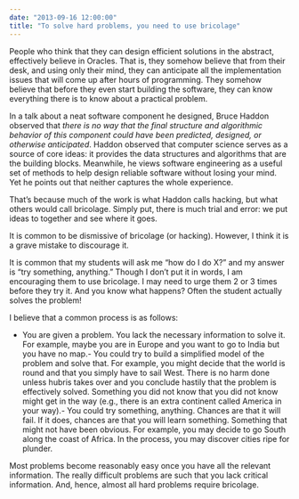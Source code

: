 ```yaml
---
date: "2013-09-16 12:00:00"
title: "To solve hard problems, you need to use bricolage"
---
```




People who think that they can design efficient solutions in the abstract, effectively believe in Oracles. That is, they somehow believe that from their desk, and using only their mind, they can anticipate all the implementation issues that will come up after hours of programming. They somehow believe that before they even start building the software, they can know everything there is to know about a practical problem.

In a talk about a neat software component he designed, Bruce Haddon observed that <em>there is no way that the final structure and algorithmic behavior of this component could have been predicted, designed, or otherwise anticipated</em>.
Haddon observed that computer science serves as a source of core ideas: it provides the data structures and algorithms that are the building blocks. Meanwhile, he views software engineering as a useful set of methods to help design reliable software without losing your mind. Yet he points out that neither captures the whole experience.

That&rsquo;s because much of the work is what Haddon calls hacking, but what others would call bricolage. Simply put, there is much trial and error: we put ideas to together and see where it goes.

It is common to be dismissive of bricolage (or hacking). However, I think it is a grave mistake to discourage it.

It is common that my students will ask me &ldquo;how do I do X?&rdquo; and my answer is &ldquo;try something, anything.&rdquo; Though I don&rsquo;t put it in words, I am encouraging them to use bricolage. I may need to urge them 2 or 3 times before they try it. And you know what happens? Often the student actually solves the problem!

I believe that a common process is as follows:

- You are given a problem. You lack the necessary information to solve it. For example, maybe you are in Europe and you want to go to India but you have no map.- You could try to build a simplified model of the problem and solve that. For example, you might decide that the world is round and that you simply have to sail West. There is no harm done unless hubris takes over and you conclude hastily that the problem is effectively solved. Something you did not know that you did not know might get in the way (e.g., there is an extra continent called America in your way).- You could try something, anything. Chances are that it will fail. If it does, chances are that you will learn something. Something that might not have been obvious. For example, you may decide to go South along the coast of Africa. In the process, you may discover cities ripe for plunder.

Most problems become reasonably easy once you have all the relevant information. The really difficult problems are such that you lack critical information. And, hence, almost all hard problems require bricolage.

